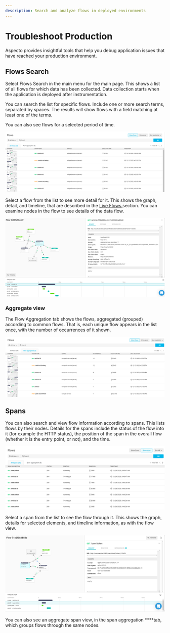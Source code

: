 ```yaml
---
description: Search and analyze flows in deployed environments
---
```


# Troubleshoot Production

Aspecto provides insightful tools that help you debug application issues that have reached your production environment.

## Flows Search

Select Flows Search in the main menu for the main page. This shows a list of all flows for which data has been collected. Data collection starts when the application is deployed after instrumentation.

You can search the list for specific flows. Include one or more search terms, separated by spaces. The results will show flows with a field matching at least one of the terms.

You can also see flows for a selected period of time. 

![](.gitbook/assets/2020-12-16-14_02_48-aspecto-flows-search-main%20%281%29.png)

Select a flow from the list to see more detail for it. This shows the graph, detail, and timeline, that are described in the [Live Flows ](visualize-data-flows.md)section. You can examine nodes in the flow to see details of the data flow.

![](.gitbook/assets/2020-12-16-14_06_23-aspecto-flow-5c08fa5bca0f0cdcbeacf8b4c254c2b6-detail.png)

### Aggregate view

The Flow Aggregation tab shows the flows, aggregated \(grouped\) according to common flows. That is,  each unique flow appears in the list once,  with the number of occurrences of it shown. 

![](.gitbook/assets/2020-12-16-14_11_59-aspecto-flows-search-aggregation.png)

## Spans

You can also search and view flow information according to spans. This lists flows by their nodes. Details for the spans include the status of the flow into it \(for example the HTTP status\), the position of the span in the overall flow \(whether it is the entry point, or not\), and the time.

![](.gitbook/assets/2020-12-24-10_01_00-aspecto-flows-search-span-1.png)

Select a span from the list to see the flow through it. This shows the graph, details for selected elements, and timeline information, as with the flow view.

![](.gitbook/assets/2020-12-24-10_04_42-aspecto-flow-71e2f38385db44fc900516c83fb30c54-span-2.png)

You can also see an aggregate span view, in the span aggregation ****tab, which groups flows through the same nodes.

